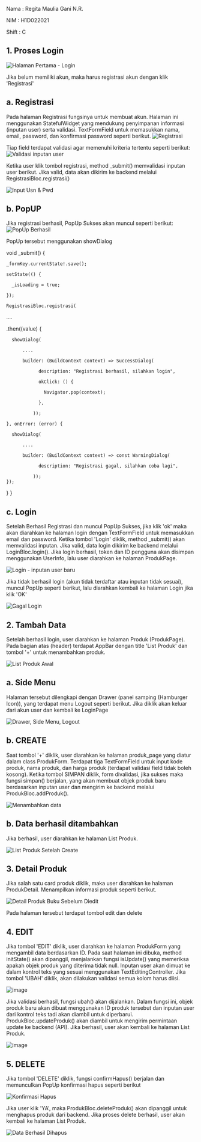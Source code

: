 Nama  : Regita Maulia Gani N.R.

NIM   : H1D022021

Shift : C

## 1. Proses Login
![Halaman Pertama - Login](https://github.com/user-attachments/assets/4fac8523-754a-4816-b1f0-5b460273a3e2)

Jika belum memiliki akun, maka harus registrasi akun dengan klik 'Registrasi'
## a. Registrasi
Pada halaman Registrasi fungsinya untuk membuat akun. Halaman ini menggunakan StatefulWidget yang mendukung penyimpanan informasi (inputan user) serta validasi. TextFormField untuk memasukkan nama, email, password, dan konfirmasi password seperti berikut. 
![Registrasi](https://github.com/user-attachments/assets/5a4d8ca9-1be2-42de-9034-c91d5f648a92)

Tiap field terdapat validasi agar memenuhi kriteria tertentu seperti berikut:
![Validasi inputan user](https://github.com/user-attachments/assets/02d69665-2a92-448b-8ad6-6c170320e0f8)

Ketika user klik tombol registrasi, method _submit() memvalidasi inputan user berikut. Jika valid, data akan dikirim ke backend melalui RegistrasiBloc.registrasi()

![Input Usn & Pwd](https://github.com/user-attachments/assets/4b1ed238-5a5c-428f-9df3-88fdd7f21bd3)
## b. PopUP
Jika registrasi berhasil, PopUp Sukses akan muncul seperti berikut:
![PopUp Berhasil](https://github.com/user-attachments/assets/ce9bd59a-1d35-4757-be65-a9f1ab843c44)

PopUp tersebut menggunakan showDialog

void _submit() {

    _formKey.currentState!.save();
    
    setState(() {
    
      _isLoading = true;
      
    });
    
    RegistrasiBloc.registrasi(
    
....

.then((value) {

      showDialog(
      
          ....
          
          builder: (BuildContext context) => SuccessDialog(
          
                description: "Registrasi berhasil, silahkan login",
                
                okClick: () {
                
                  Navigator.pop(context);
                  
                },
                
              ));
              
    }, onError: (error) {
    
      showDialog(
      
          ....
          
          builder: (BuildContext context) => const WarningDialog(
          
                description: "Registrasi gagal, silahkan coba lagi",
                
              ));
    });
  }
}

## c. Login
Setelah Berhasil Registrasi dan muncul PopUp Sukses, jika klik 'ok' maka akan diarahkan ke halaman login dengan TextFormField untuk memasukkan email dan password. Ketika tombol 'Login' diklik, method _submit() akan memvalidasi inputan. Jika valid, data login dikirim ke backend melalui LoginBloc.login(). Jika login berhasil, token dan ID pengguna akan disimpan menggunakan UserInfo, lalu user diarahkan ke halaman ProdukPage.

![Login - inputan user baru](https://github.com/user-attachments/assets/439c1f94-ad97-4a9e-8041-f8e7d8ea59a1)

Jika tidak berhasil login (akun tidak terdaftar atau inputan tidak sesuai), muncul PopUp seperti berikut, lalu diarahkan kembali ke halaman Login jika klik 'OK'

![Gagal Login](https://github.com/user-attachments/assets/b18491ee-a3fa-48a9-8498-6c4051e1380e)

## 2. Tambah Data
Setelah berhasil login, user diarahkan ke halaman Produk (ProdukPage). Pada bagian atas (header) terdapat AppBar dengan title 'List Produk' dan tombol '+' untuk menambahkan produk.

![List Produk Awal](https://github.com/user-attachments/assets/fa555f06-e60b-45ed-a2d0-e472037dd116)
## a. Side Menu
Halaman tersebut dilengkapi dengan Drawer (panel samping (Hamburger Icon)), yang terdapat menu Logout seperti berikut. Jika diklik akan keluar dari akun user dan kembali ke LoginPage

![Drawer, Side Menu, Logout](https://github.com/user-attachments/assets/ca0d2209-dd3f-4d8a-abb3-a3bfa057209e)
## b. CREATE
Saat tombol '+' diklik, user diarahkan ke halaman produk_page yang diatur dalam class ProdukForm. Terdapat tiga TextFormField untuk input kode produk, nama produk, dan harga produk (terdapat validasi field tidak boleh kosong). Ketika tombol SIMPAN diklik, form divalidasi, jika sukses maka fungsi simpan() berjalan, yang akan membuat objek produk baru berdasarkan inputan user dan mengirim ke backend melalui ProdukBloc.addProduk(). 

![Menambahkan data](https://github.com/user-attachments/assets/e79b64d1-fd65-430d-86f0-935bf49b025f)
## b. Data berhasil ditambahkan
Jika berhasil, user diarahkan ke halaman List Produk.

![List Produk Setelah Create](https://github.com/user-attachments/assets/f9893ea8-0710-4cd0-a890-bd3b676e1a7e)

## 3. Detail Produk
Jika salah satu card produk diklik, maka user diarahkan ke halaman ProdukDetail. Menampilkan informasi produk seperti berikut. 

![Detail Produk Buku Sebelum Diedit](https://github.com/user-attachments/assets/9c8d7618-3213-4777-be7d-d9bcb21d020e)

Pada halaman tersebut terdapat tombol edit dan delete

## 4. EDIT
Jika tombol 'EDIT' diklik, user diarahkan ke halaman ProdukForm yang mengambil data berdasarkan ID. Pada saat halaman ini dibuka, method initState() akan dipanggil, menjalankan fungsi isUpdate() yang memeriksa apakah objek produk yang diterima tidak null. 
Inputan user akan dimuat ke dalam kontrol teks yang sesuai menggunakan TextEditingController. Jika tombol 'UBAH' diklik, akan dilakukan validasi semua kolom harus diisi.

![image](https://github.com/user-attachments/assets/051cab88-bbb3-44b9-ad11-978656fbf969)

Jika validasi berhasil, fungsi ubah() akan dijalankan. Dalam fungsi ini, objek produk baru akan dibuat menggunakan ID produk tersebut dan inputan user dari kontrol teks tadi akan diambil untuk diperbarui. ProdukBloc.updateProduk() akan diambil untuk mengirim permintaan update ke backend (API). Jika berhasil, user akan kembali ke halaman List Produk.

![image](https://github.com/user-attachments/assets/13423ada-43eb-4ea7-b229-3fd599850032)

## 5. DELETE
Jika tombol 'DELETE' diklik, fungsi confirmHapus() berjalan dan memunculkan PopUp konfirmasi hapus seperti berikut

![Konfirmasi Hapus](https://github.com/user-attachments/assets/4643a736-7526-4b87-b224-293362985d5b)

Jika user klik 'YA', maka ProdukBloc.deleteProduk() akan dipanggil untuk menghapus produk dari backend. Jika proses delete berhasil, user akan kembali ke halaman List Produk.

![Data Berhasil Dihapus](https://github.com/user-attachments/assets/40804103-3894-4f09-9346-a5079909bcbe)
